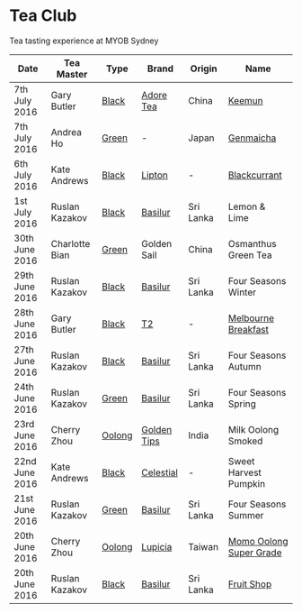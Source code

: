 # Tea Club 
Tea tasting experience at MYOB Sydney

| Date           | Tea Master      | Type     | Brand         | Origin    | Name                      |
|----------------|-----------------|----------|---------------|-----------|---------------------------|
| 7th July 2016  | Gary Butler     | [Black]  | [Adore Tea]   | China     | [Keemun]                  |
| 7th July 2016  | Andrea Ho       | [Green]  | -             | Japan     | [Genmaicha]               |
| 6th July 2016  | Kate Andrews    | [Black]  | [Lipton]      | -         | [Blackcurrant]            |
| 1st July 2016  | Ruslan Kazakov  | [Black]  | [Basilur]     | Sri Lanka | Lemon & Lime              |
| 30th June 2016 | Charlotte Bian  | [Green]  | Golden Sail   | China     | Osmanthus Green Tea       |
| 29th June 2016 | Ruslan Kazakov  | [Black]  | [Basilur]     | Sri Lanka | Four Seasons Winter       |
| 28th June 2016 | Gary Butler     | [Black]  | [T2]          | -         | [Melbourne Breakfast]     |
| 27th June 2016 | Ruslan Kazakov  | [Black]  | [Basilur]     | Sri Lanka | Four Seasons Autumn       |
| 24th June 2016 | Ruslan Kazakov  | [Green]  | [Basilur]     | Sri Lanka | Four Seasons Spring       |
| 23rd June 2016 | Cherry Zhou     | [Oolong] | [Golden Tips] | India     | Milk Oolong Smoked        |
| 22nd June 2016 | Kate Andrews    | [Black]  | [Celestial]   | -         | Sweet Harvest Pumpkin     |
| 21st June 2016 | Ruslan Kazakov  | [Green]  | [Basilur]     | Sri Lanka | Four Seasons Summer       |
| 20th June 2016 | Cherry Zhou     | [Oolong] | [Lupicia]     | Taiwan    | [Momo Oolong Super Grade] |
| 20th June 2016 | Ruslan Kazakov  | [Black]  | [Basilur]     | Sri Lanka | [Fruit Shop]              |

<!-- Type -->
[Black]: https://en.wikipedia.org/wiki/Black_tea
[Green]: https://en.wikipedia.org/wiki/Green_tea
[White]: https://en.wikipedia.org/wiki/White_tea
[Oolong]: https://en.wikipedia.org/wiki/Oolong

<!-- Brand -->
[Basilur]: http://www.basilurshop.com.au
[Celestial]: http://www.celestialseasonings.com
[T2]: http://www.t2tea.com
[Lupicia]: http://www.lupicia.com.au
[Golden Tips]: http://www.goldentipstea.com
[Lipton]: http://www.liptontea.com
[Adore Tea]: http://adoretea.com.au

<!-- Name -->
[Genmaicha]: https://en.wikipedia.org/wiki/Genmaicha
[Keemun]: http://adoretea.com.au/Black/Black-Tea/Keemun.html
[Blackcurrant]: http://www.made-in-scandinavian.com/store/p1064/Lipton_Blackcurrant_20_-Tea_Bags_%2F_Pack_Made_in_Europe.html
[Melbourne Breakfast]: http://www.t2tea.com/en/au/tea/melbourne-breakfast-loose-leaf-gift-cube-T125AE023.html
[Momo Oolong Super Grade]: https://usa.lupicia.com/category/select/cid/308/pid/9383/language/en
[Fruit Shop]: http://www.basilurshop.com.au/basilur/festive-collection-100g-lt-fruit-shop
